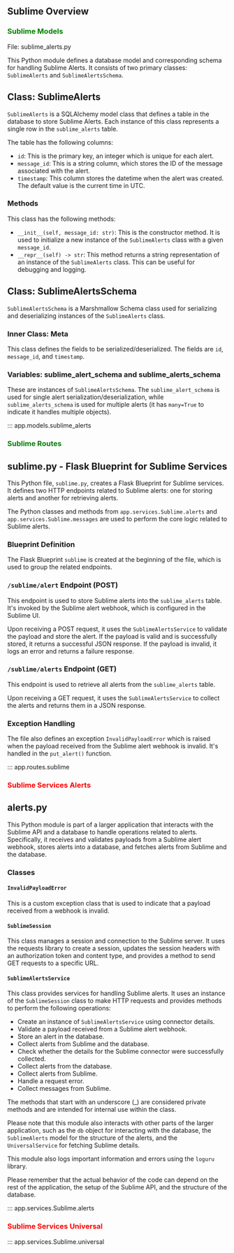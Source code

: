 ## Sublime Overview

### <span style="color:green">Sublime Models</span>

File: sublime_alerts.py

This Python module defines a database model and corresponding schema for handling Sublime Alerts. It consists of two primary classes: `SublimeAlerts` and `SublimeAlertsSchema`.

## Class: SublimeAlerts

`SublimeAlerts` is a SQLAlchemy model class that defines a table in the database to store Sublime Alerts. Each instance of this class represents a single row in the `sublime_alerts` table.

The table has the following columns:

- `id`: This is the primary key, an integer which is unique for each alert.
- `message_id`: This is a string column, which stores the ID of the message associated with the alert.
- `timestamp`: This column stores the datetime when the alert was created. The default value is the current time in UTC.

### Methods

This class has the following methods:

- `__init__(self, message_id: str)`: This is the constructor method. It is used to initialize a new instance of the `SublimeAlerts` class with a given `message_id`.
- `__repr__(self) -> str`: This method returns a string representation of an instance of the `SublimeAlerts` class. This can be useful for debugging and logging.

## Class: SublimeAlertsSchema

`SublimeAlertsSchema` is a Marshmallow Schema class used for serializing and deserializing instances of the `SublimeAlerts` class.

### Inner Class: Meta

This class defines the fields to be serialized/deserialized. The fields are `id`, `message_id`, and `timestamp`.

### Variables: sublime_alert_schema and sublime_alerts_schema

These are instances of `SublimeAlertsSchema`. The `sublime_alert_schema` is used for single alert serialization/deserialization, while `sublime_alerts_schema` is used for multiple alerts (it has `many=True` to indicate it handles multiple objects).

::: app.models.sublime_alerts
<br>

### <span style="color:green">Sublime Routes</span>

## sublime.py - Flask Blueprint for Sublime Services

This Python file, `sublime.py`, creates a Flask Blueprint for Sublime services. It defines two HTTP endpoints related to Sublime alerts: one for storing alerts and another for retrieving alerts.

The Python classes and methods from `app.services.Sublime.alerts` and `app.services.Sublime.messages` are used to perform the core logic related to Sublime alerts.

### Blueprint Definition

The Flask Blueprint `sublime` is created at the beginning of the file, which is used to group the related endpoints.

### `/sublime/alert` Endpoint (POST)

This endpoint is used to store Sublime alerts into the `sublime_alerts` table. It's invoked by the Sublime alert webhook, which is configured in the Sublime UI.

Upon receiving a POST request, it uses the `SublimeAlertsService` to validate the payload and store the alert. If the payload is valid and is successfully stored, it returns a successful JSON response. If the payload is invalid, it logs an error and returns a failure response.

### `/sublime/alerts` Endpoint (GET)

This endpoint is used to retrieve all alerts from the `sublime_alerts` table.

Upon receiving a GET request, it uses the `SublimeAlertsService` to collect the alerts and returns them in a JSON response.

### Exception Handling

The file also defines an exception `InvalidPayloadError` which is raised when the payload received from the Sublime alert webhook is invalid. It's handled in the `put_alert()` function.

::: app.routes.sublime
<br>

### <span style="color:red">Sublime Services Alerts</span>

## alerts.py

This Python module is part of a larger application that interacts with the Sublime API and a database to handle operations related to alerts. Specifically, it receives and validates payloads from a Sublime alert webhook, stores alerts into a database, and fetches alerts from Sublime and the database.

### Classes

#### `InvalidPayloadError`

This is a custom exception class that is used to indicate that a payload received from a webhook is invalid.

#### `SublimeSession`

This class manages a session and connection to the Sublime server. It uses the requests library to create a session, updates the session headers with an authorization token and content type, and provides a method to send GET requests to a specific URL.

#### `SublimeAlertsService`

This class provides services for handling Sublime alerts. It uses an instance of the `SublimeSession` class to make HTTP requests and provides methods to perform the following operations:

- Create an instance of `SublimeAlertsService` using connector details.
- Validate a payload received from a Sublime alert webhook.
- Store an alert in the database.
- Collect alerts from Sublime and the database.
- Check whether the details for the Sublime connector were successfully collected.
- Collect alerts from the database.
- Collect alerts from Sublime.
- Handle a request error.
- Collect messages from Sublime.

The methods that start with an underscore (_) are considered private methods and are intended for internal use within the class.

Please note that this module also interacts with other parts of the larger application, such as the `db` object for interacting with the database, the `SublimeAlerts` model for the structure of the alerts, and the `UniversalService` for fetching Sublime details.

This module also logs important information and errors using the `loguru` library.

Please remember that the actual behavior of the code can depend on the rest of the application, the setup of the Sublime API, and the structure of the database.

::: app.services.Sublime.alerts
<br>

### <span style="color:red">Sublime Services Universal</span>

::: app.services.Sublime.universal
